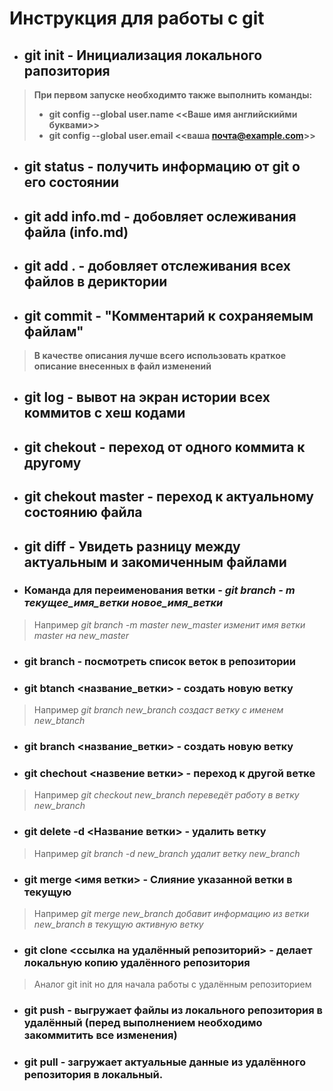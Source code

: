 # Инструкция для работы с git

* ## git init - Инициализация локального рапозитория
> **При первом запуске необходимто также выполнить команды:**
> * **git config --global user.name <<Ваше имя английскийми буквами>>**
> * **git config --global user.email <<ваша почта@example.com>>**

* ## git status - получить информацию от git о его состоянии
* ## git add info.md - добовляет ослеживания файла (info.md)

* ## git add . - добовляет отслеживания всех файлов в дериктории
* ## git commit - "Комментарий к сохраняемым файлам"
> **В качестве описания лучше всего использовать краткое описание внесенных в файл изменений** 
* ## git log - вывот на экран истории всех коммитов с хеш кодами

* ## git chekout - переход от одного коммита к другому

* ## git chekout master - переход к актуальному состоянию файла

* ## git diff - Увидеть разницу между актуальным и закомиченным файлами

* ### Команда для переименования ветки - *git branch - m текущее_имя_ветки новое_имя_ветки*
> Например *git branch -m master new_master изменит имя ветки master на new_master*

* ### git branch - посмотреть список веток в репозитории

* ### git btanch <название_ветки> - создать новую ветку
>Например *git branch new_branch создаст ветку с именем new_btanch*

* ### git branch <название_ветки> - создать новую ветку

* ### git chechout <назвение ветки> - переход к другой ветке
>Например *git checkout new_branch переведёт работу в ветку new_branch*

* ### git delete -d <Название ветки> - удалить ветку
>Например *git branch -d new_branch удалит ветку new_branch*

* ### git merge <имя ветки> - Слияние указанной ветки в текущую
>Например *git merge new_branch добавит информацию из ветки new_branch в текущую активную ветку*

* ### git clone <ссылка на удалённый репозиторий> - делает локальную копию удалённого репозитория
> Аналог git init но для начала работы с удалённым репозиторием

* ### git push - выгружает файлы из локального репозитория в удалённый (перед выполнением необходимо закоммитить все изменения)

* ### git pull - загружает актуальные данные из удалённого репозитория в локальный.




